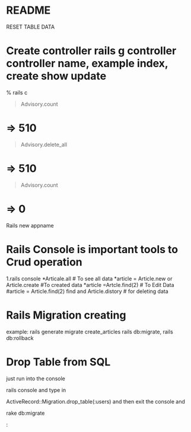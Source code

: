 # README

RESET TABLE DATA 

# Create controller rails g controller  controller name, example index, create show update

% rails c
> Advisory.count
# => 510 
> Advisory.delete_all
# => 510 
> Advisory.count
# => 0

Rails new appname

# Rails Console is important tools to Crud operation
1.rails console
*Articale.all # To see all data
*article = Article.new or Article.create #To created data
*article =Artcle.find(2) # To Edit Data
#article = Article.find(2) find and Article.distory # for deleting data

# Rails Migration creating

example: rails generate migrate create_articles
  rails db:migrate,
  rails db:rollback
# Drop Table from SQL

just run into the console

rails console
and type in

ActiveRecord::Migration.drop_table(:users)
and then exit the console and

rake db:migrate

:
